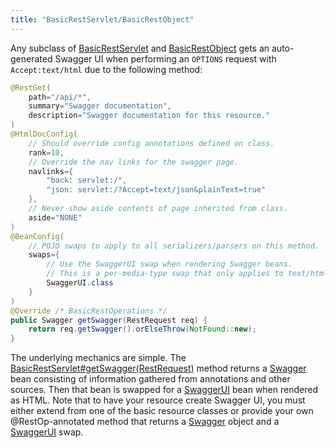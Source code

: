 ```yaml
---
title: "BasicRestServlet/BasicRestObject"
---
```


Any subclass of [BasicRestServlet](../apidocs/org/apache/juneau/rest/servlet/BasicRestServlet.html) and [BasicRestObject](../apidocs/org/apache/juneau/rest/servlet/BasicRestObject.html) gets an auto-generated Swagger UI when performing an `OPTIONS`
request with `Accept:text/html` due to the following method:

```java
@RestGet(
    path="/api/*",
    summary="Swagger documentation",
    description="Swagger documentation for this resource."
)
@HtmlDocConfig(
    // Should override config annotations defined on class.
    rank=10,
    // Override the nav links for the swagger page.
    navlinks={
        "back: servlet:/",
        "json: servlet:/?Accept=text/json&plainText=true"
    },
    // Never show aside contents of page inherited from class.
    aside="NONE"
)
@BeanConfig(
    // POJO swaps to apply to all serializers/parsers on this method.
    swaps={
        // Use the SwaggerUI swap when rendering Swagger beans.
        // This is a per-media-type swap that only applies to text/html requests.
        SwaggerUI.class
    }
)
@Override /* BasicRestOperations */
public Swagger getSwagger(RestRequest req) {
    return req.getSwagger().orElseThrow(NotFound::new);
}
```


The underlying mechanics are simple.
The [BasicRestServlet#getSwagger(RestRequest)](../apidocs/org/apache/juneau/rest/servlet/BasicRestServlet.html#getSwagger(RestRequest)) method returns a [Swagger](../apidocs/org/apache/juneau/dto/swagger/Swagger.html) bean
consisting of information gathered from annotations and other sources.
Then that bean is swapped for a [SwaggerUI](../apidocs/org/apache/juneau/dto/swagger/ui/SwaggerUI.html) bean when rendered as HTML.
Note that to have your resource create Swagger UI, you must either extend from one of the basic resource classes or provide
your own @RestOp-annotated method that returns a [Swagger](../apidocs/org/apache/juneau/dto/swagger/Swagger.html) object and a [SwaggerUI](../apidocs/org/apache/juneau/dto/swagger/ui/SwaggerUI.html) swap.

